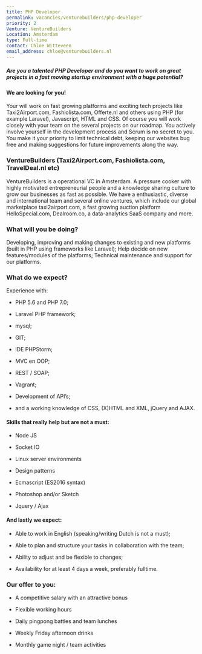 ```yaml
---
title: PHP Developer
permalink: vacancies/venturebuilders/php-developer
priority: 2
Venture: VentureBuilders
Location: Amsterdam
type: Full-time
contact: Chloe Witteveen
email_address: chloe@venturebuilders.nl
---
```


##### Are you a talented PHP Developer and do you want to work on great projects in a fast moving startup environment with a huge potential?

#### We are looking for you!

Your will work on fast growing platforms and exciting tech projects like Taxi2Airport.com, Fashiolista.com, Offerte.nl and others using PHP (for example Laravel), Javascript, HTML and CSS. Of course you will work closely with your team on the several projects on our roadmap. You actively involve yourself in the development process and Scrum is no secret to you. You make it your priority to limit technical debt, keeping our websites bug free and making suggestions for future improvements along the way.

### VentureBuilders (Taxi2Airport.com, Fashiolista.com, TravelDeal.nl etc)

VentureBuilders is a operational VC in Amsterdam. A pressure cooker with highly motivated entrepreneurial people and a knowledge sharing culture to grow our businesses as fast as possible. We have a enthusiastic, diverse and international team and several online ventures, which include our global marketplace taxi2airport.com, a fast growing auction platform HelloSpecial.com, Dealroom.co, a data-analytics SaaS company and more.

### What will you be doing?

Developing, improving and making changes to existing and new platforms (built in PHP using frameworks like Laravel); Help decide on new features/modules of the platforms; Technical maintenance and support for our platforms.

### What do we expect?

Experience with:

* PHP 5.6 and PHP 7.0;

* Laravel PHP framework;

* mysql;

* GIT;

* IDE PHPStorm;

* MVC en OOP;

* REST / SOAP;

* Vagrant;

* Development of API’s;

* and a working knowledge of CSS, (X)HTML and XML, jQuery and AJAX.

#### Skills that really help but are not a must:

* Node JS

* Socket IO

* Linux server environments

* Design patterns

* Ecmascript (ES2016 syntax)

* Photoshop and/or Sketch

* Jquery / Ajax

#### And lastly we expect:

* Able to work in English (speaking/writing Dutch is not a must);

* Able to plan and structure your tasks in collaboration with the team;

* Ability to adjust and be flexible to changes;

* Availability for at least 4 days a week, preferably fulltime.

### Our offer to you:

* A competitive salary with an attractive bonus 

* Flexible working hours

* Daily pingpong battles and team lunches

* Weekly Friday afternoon drinks

* Monthly game night / team activities